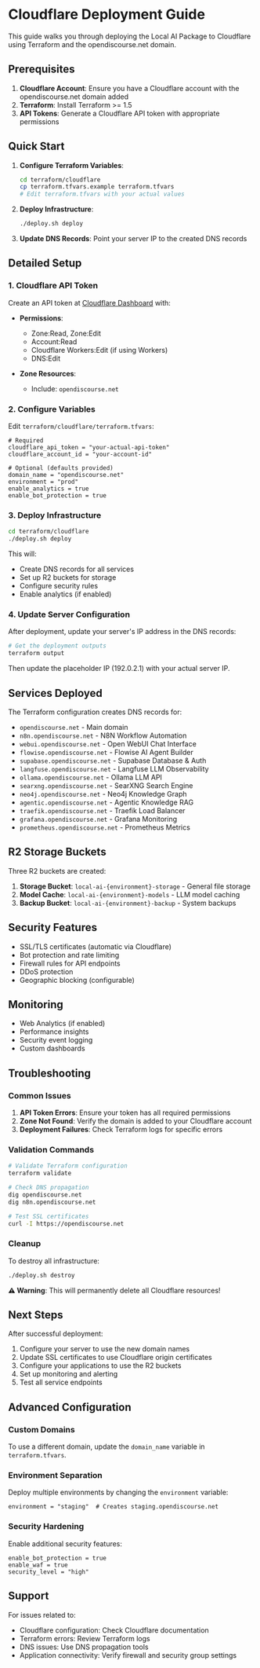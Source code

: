 # Cloudflare Deployment Guide

This guide walks you through deploying the Local AI Package to Cloudflare using Terraform and the opendiscourse.net domain.

## Prerequisites

1. **Cloudflare Account**: Ensure you have a Cloudflare account with the opendiscourse.net domain added
2. **Terraform**: Install Terraform >= 1.5
3. **API Tokens**: Generate a Cloudflare API token with appropriate permissions

## Quick Start

1. **Configure Terraform Variables**:
   ```bash
   cd terraform/cloudflare
   cp terraform.tfvars.example terraform.tfvars
   # Edit terraform.tfvars with your actual values
   ```

2. **Deploy Infrastructure**:
   ```bash
   ./deploy.sh deploy
   ```

3. **Update DNS Records**: Point your server IP to the created DNS records

## Detailed Setup

### 1. Cloudflare API Token

Create an API token at [Cloudflare Dashboard](https://dash.cloudflare.com/profile/api-tokens) with:

- **Permissions**:
  - Zone:Read, Zone:Edit
  - Account:Read
  - Cloudflare Workers:Edit (if using Workers)
  - DNS:Edit

- **Zone Resources**:
  - Include: `opendiscourse.net`

### 2. Configure Variables

Edit `terraform/cloudflare/terraform.tfvars`:

```hcl
# Required
cloudflare_api_token = "your-actual-api-token"
cloudflare_account_id = "your-account-id"

# Optional (defaults provided)
domain_name = "opendiscourse.net"
environment = "prod"
enable_analytics = true
enable_bot_protection = true
```

### 3. Deploy Infrastructure

```bash
cd terraform/cloudflare
./deploy.sh deploy
```

This will:
- Create DNS records for all services
- Set up R2 buckets for storage
- Configure security rules
- Enable analytics (if enabled)

### 4. Update Server Configuration

After deployment, update your server's IP address in the DNS records:

```bash
# Get the deployment outputs
terraform output
```

Then update the placeholder IP (192.0.2.1) with your actual server IP.

## Services Deployed

The Terraform configuration creates DNS records for:

- `opendiscourse.net` - Main domain
- `n8n.opendiscourse.net` - N8N Workflow Automation
- `webui.opendiscourse.net` - Open WebUI Chat Interface
- `flowise.opendiscourse.net` - Flowise AI Agent Builder
- `supabase.opendiscourse.net` - Supabase Database & Auth
- `langfuse.opendiscourse.net` - Langfuse LLM Observability
- `ollama.opendiscourse.net` - Ollama LLM API
- `searxng.opendiscourse.net` - SearXNG Search Engine
- `neo4j.opendiscourse.net` - Neo4j Knowledge Graph
- `agentic.opendiscourse.net` - Agentic Knowledge RAG
- `traefik.opendiscourse.net` - Traefik Load Balancer
- `grafana.opendiscourse.net` - Grafana Monitoring
- `prometheus.opendiscourse.net` - Prometheus Metrics

## R2 Storage Buckets

Three R2 buckets are created:

1. **Storage Bucket**: `local-ai-{environment}-storage` - General file storage
2. **Model Cache**: `local-ai-{environment}-models` - LLM model caching
3. **Backup Bucket**: `local-ai-{environment}-backup` - System backups

## Security Features

- SSL/TLS certificates (automatic via Cloudflare)
- Bot protection and rate limiting
- Firewall rules for API endpoints
- DDoS protection
- Geographic blocking (configurable)

## Monitoring

- Web Analytics (if enabled)
- Performance insights
- Security event logging
- Custom dashboards

## Troubleshooting

### Common Issues

1. **API Token Errors**: Ensure your token has all required permissions
2. **Zone Not Found**: Verify the domain is added to your Cloudflare account
3. **Deployment Failures**: Check Terraform logs for specific errors

### Validation Commands

```bash
# Validate Terraform configuration
terraform validate

# Check DNS propagation
dig opendiscourse.net
dig n8n.opendiscourse.net

# Test SSL certificates
curl -I https://opendiscourse.net
```

### Cleanup

To destroy all infrastructure:

```bash
./deploy.sh destroy
```

**⚠️ Warning**: This will permanently delete all Cloudflare resources!

## Next Steps

After successful deployment:

1. Configure your server to use the new domain names
2. Update SSL certificates to use Cloudflare origin certificates
3. Configure your applications to use the R2 buckets
4. Set up monitoring and alerting
5. Test all service endpoints

## Advanced Configuration

### Custom Domains

To use a different domain, update the `domain_name` variable in `terraform.tfvars`.

### Environment Separation

Deploy multiple environments by changing the `environment` variable:

```hcl
environment = "staging"  # Creates staging.opendiscourse.net
```

### Security Hardening

Enable additional security features:

```hcl
enable_bot_protection = true
enable_waf = true
security_level = "high"
```

## Support

For issues related to:
- Cloudflare configuration: Check Cloudflare documentation
- Terraform errors: Review Terraform logs
- DNS issues: Use DNS propagation tools
- Application connectivity: Verify firewall and security group settings